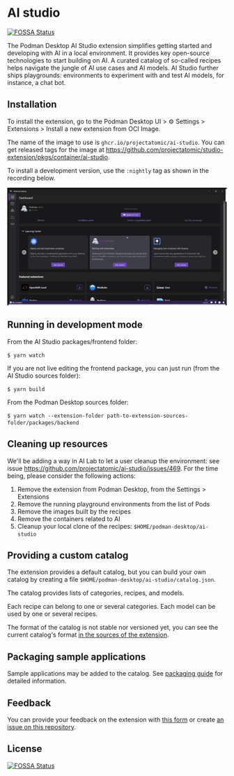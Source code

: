 # AI studio
[![FOSSA Status](https://app.fossa.com/api/projects/git%2Bgithub.com%2Fjeffmaury%2Fai-lab.svg?type=shield)](https://app.fossa.com/projects/git%2Bgithub.com%2Fjeffmaury%2Fai-lab?ref=badge_shield)


The Podman Desktop AI Studio extension simplifies getting started and developing with AI in a local environment.  It provides key open-source technologies to start building on AI.  A curated catalog of so-called recipes helps navigate the jungle of AI use cases and AI models.  AI Studio further ships playgrounds: environments to experiment with and test AI models, for instance, a chat bot.

## Installation

To install the extension, go to the Podman Desktop UI > ⚙ Settings > Extensions > Install a new extension from OCI Image.

The name of the image to use is `ghcr.io/projectatomic/ai-studio`.  You can get released tags for the image at https://github.com/projectatomic/studio-extension/pkgs/container/ai-studio.

To install a development version, use the `:nightly` tag as shown in the recording below.

![](https://github.com/containers/podman-desktop-media/raw/ai-lab/gifs/installation.gif)

## Running in development mode

From the AI Studio packages/frontend folder:

```
$ yarn watch
```

If you are not live editing the frontend package, you can just run (from the AI Studio sources folder):

```
$ yarn build
```

From the Podman Desktop sources folder:

```
$ yarn watch --extension-folder path-to-extension-sources-folder/packages/backend
```

## Cleaning up resources 

We'll be adding a way in AI Lab to let a user cleanup the environment: see issue https://github.com/projectatomic/ai-studio/issues/469.
For the time being, please consider the following actions:
1. Remove the extension from Podman Desktop, from the Settings > Extensions
2. Remove the running playground environments from the list of Pods
3. Remove the images built by the recipes
4. Remove the containers related to AI
5. Cleanup your local clone of the recipes: `$HOME/podman-desktop/ai-studio`

## Providing a custom catalog

The extension provides a default catalog, but you can build your own catalog by creating a file `$HOME/podman-desktop/ai-studio/catalog.json`.
 
The catalog provides lists of categories, recipes, and models.

Each recipe can belong to one or several categories. Each model can be used by one or several recipes.

The format of the catalog is not stable nor versioned yet, you can see the current catalog's format [in the sources of the extension](https://github.com/projectatomic/studio-extension/blob/main/packages/backend/src/ai.json).

## Packaging sample applications

Sample applications may be added to the catalog. See [packaging guide](PACKAGING-GUIDE.md) for detailed information.


## Feedback

You can provide your feedback on the extension with [this form](https://forms.gle/tctQ4RtZSiMyQr3R8) or create [an issue on this repository](https://github.com/projectatomic/studio-extension/issues).


## License
[![FOSSA Status](https://app.fossa.com/api/projects/git%2Bgithub.com%2Fjeffmaury%2Fai-lab.svg?type=large)](https://app.fossa.com/projects/git%2Bgithub.com%2Fjeffmaury%2Fai-lab?ref=badge_large)